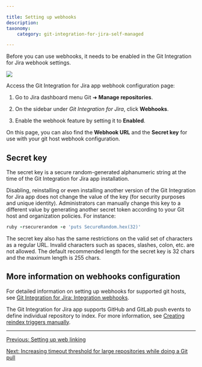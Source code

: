 ```yaml
---

title: Setting up webhooks
description:
taxonomy:
    category: git-integration-for-jira-self-managed

---
```


Before you can use webhooks, it needs to be enabled in the Git Integration for Jira webhook settings.

![](https://bigbrassband.atlassian.net/wiki/download/attachments/1930396415/jira-server-git-webhooks-new(c).png?version=1&modificationDate=1630642793039&cacheVersion=1&api=v2)

Access the Git Integration for Jira app webhook configuration page:

1.  Go to Jira dashboard menu Git ➜ **Manage repositories**.

2.  On the sidebar under _Git Integration for Jira_, click **Webhooks**.

3.  Enable the webhook feature by setting it to **Enabled**.


On this page, you can also find the **Webhook URL** and the **Secret key** for use with your git host webhook configuration.

## Secret key

The secret key is a secure random-generated alphanumeric string at the time of the Git Integration for Jira app installation.

Disabling, reinstalling or even installing another version of the Git Integration for Jira app does not change the value of the key (for security purposes and unique identity). Administrators can manually change this key to a different value by generating another secret token according to your Git host and organization policies. For instance:

```ruby
ruby -rsecurerandom -e 'puts SecureRandom.hex(32)'
```

The secret key also has the same restrictions on the valid set of characters as a regular URL. Invalid characters such as spaces, slashes, colon, etc. are not allowed. The default recommended length for the secret key is 32 chars and the maximum length is 255 chars.

## More information on webhooks configuration

For detailed information on setting up webhooks for supported git hosts, see [Git Integration for Jira: Integration webhooks](/git-integration-for-jira-self-managed/Integration-webhooks).

<div class="bbb-callout bbb--info">
    <div class="irow">
    <div class="ilogobox">
        <span class="logoimg"></span>
    </div>
    <div class="imsgbox">
        The Git Integration for Jira app supports GitHub and GitLab push events to define individual repository to index. For more information, see <a href='/git-integration-for-jira-self-managed/creating-reindex-triggers-for-a-single-repository/'>Creating reindex triggers manually</a>.
    </div>
    </div>
</div>

* * *

[Previous: Setting up web linking](/git-integration-for-jira-self-managed/setting-up-web-linking/)

[Next: Increasing timeout threshold for large repositories while doing a Git pull](/git-integration-for-jira-self-managed/increasing-timeout-threshold-for-large-repositories-while-doing-a-git-pull/)

